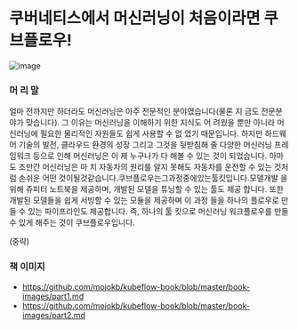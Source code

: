 # 쿠버네티스에서 머신러닝이 처음이라면 쿠브플로우!
![image](http://kubeflow.zipsacoding.com/kubeflow/book_front.png)
###  머 리 말
얼마 전까지만 하더라도 머신러닝은 아주 전문적인 분야였습니다(물론 지 금도 전문분야가 맞습니다). 그 이유는 머신러닝을 이해하기 위한 지식도 어 려웠을 뿐만 아니라 머신러닝에 필요한 물리적인 자원들도 쉽게 사용할 수 없 었기 때문입니다. 하지만 하드웨어 기술의 발전, 클라우드 환경의 성장 그리고 그것을 뒷받침해 줄 다양한 머신러닝 프레임워크 등으로 인해 머신러닝은 이 제 누구나가 다 해볼 수 있는 것이 되었습니다. 아마도 조만간 머신러닝은 마 치 자동차의 원리를 알지 못해도 자동차를 운전할 수 있는 것처럼 손쉬운 어떤 것이될것같습니다.쿠브플로우는그과정중에있는툴킷입니다.모델개발 을 위해 쥬피터 노트북을 제공하며, 개발된 모델을 튜닝할 수 있는 툴도 제공 합니다. 또한 개발된 모델들을 쉽게 서빙할 수 있는 모듈을 제공하며 이 과정 들을 하나의 플로우로 만들 수 있는 파이프라인도 제공합니다. 즉, 하나의 툴 킷으로 머신러닝 워크플로우를 만들 수 있게 해주는 것이 쿠브플로우입니다.

(중략)

### 책 이미지
- https://github.com/mojokb/kubeflow-book/blob/master/book-images/part1.md
- https://github.com/mojokb/kubeflow-book/blob/master/book-images/part2.md